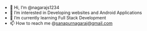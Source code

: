 - 👋 Hi, I’m @nagarajs1234
- 👀 I’m interested in Developing websites and Android Applications
- 🌱 I’m currently learning Full Stack Development
- 📫 How to reach me @sanapurnagaraj@gmail.com

<!---
nagarajs1234/nagarajs1234 is a ✨ special ✨ repository because its `README.md` (this file) appears on your GitHub profile.
You can click the Preview link to take a look at your changes.
--->
